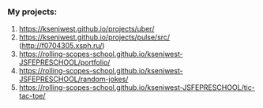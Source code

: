 ### My projects:

1. https://kseniwest.github.io/projects/uber/
2. https://kseniwest.github.io/projects/pulse/src/ (http://f0704305.xsph.ru/)
3. https://rolling-scopes-school.github.io/kseniwest-JSFEPRESCHOOL/portfolio/
4. https://rolling-scopes-school.github.io/kseniwest-JSFEPRESCHOOL/random-jokes/
5. https://rolling-scopes-school.github.io/kseniwest-JSFEPRESCHOOL/tic-tac-toe/


